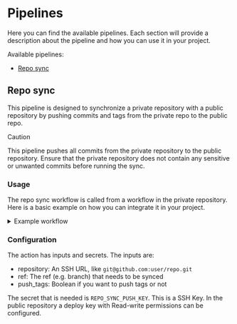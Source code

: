 # Pipelines

Here you can find the available pipelines. Each section will provide a description about the pipeline and how you can use it in your project.

Available pipelines:

- [Repo sync](#repo-sync)

## Repo sync

This pipeline is designed to synchronize a private repository with a public repository by pushing commits and tags from the private repo to the public repo.

> [!CAUTION]
> This pipeline pushes all commits from the private repository to the public repository. Ensure that the private repository does not contain any sensitive or unwanted commits before running the sync.

### Usage

The repo sync workflow is called from a workflow in the private repository. Here is a basic example on how you can integrate it in your project.

<details>
  <summary>Example workflow</summary>
  
This workflow is executed automatically when a tag is pushed and can also be executed manually from the actions tab `workflow_dispatch`.

In the code below you need to replace `<repo>` with the repo name and `<branch>` with the branch you want to sync. Most of the time the branch is `main`.

```yml
name: Public repo sync

on:
  workflow_dispatch:
  push:
    tags:
      - v*

jobs:
  sync-public:
    uses: minvws/nl-irealisatie-generic-pipelines/.github/workflows/repo-sync.yml@main
    with:
      repository: git@github.com:minvws/<repo>.git
      ref: <branch>
      push_tags: true
    secrets:
      REPO_SYNC_PUSH_KEY: ${{ secrets.REPO_SYNC_PUSH_KEY }}
```

</details>

### Configuration

The action has inputs and secrets. The inputs are:

- repository: An SSH URL, like `git@github.com:user/repo.git`
- ref: The ref (e.g. branch) that needs to be synced
- push_tags: Boolean if you want to push tags or not

The secret that is needed is `REPO_SYNC_PUSH_KEY`. This is a SSH Key. In the public repository a deploy key with Read-write permissions can be configured.
